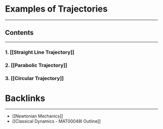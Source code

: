 # Examples of Trajectories
---

## Contents
---

### 1. [[Straight Line Trajectory]]
### 2. [[Parabolic Trajectory]]

### 3. [[Circular Trajectory]]

# Backlinks
---
- [[Newtonian Mechanics]]
- [[Classical Dynamics - MAT00048I Outline]]